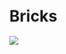 # Bricks

[![](https://travis-ci.org/chris-martin/bricks.svg)](https://travis-ci.org/chris-martin/bricks)
